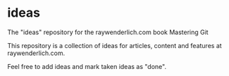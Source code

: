 # ideas
The "ideas" repository for the raywenderlich.com book Mastering Git

This repository is a collection of ideas for articles, content and features at raywenderlich.com.

Feel free to add ideas and mark taken ideas as "done".

